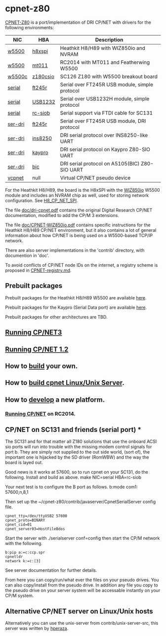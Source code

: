 # cpnet-z80
[CPNET-Z80](CPNET-Z80.md) is a port/implementation of DRI CP/NET with drivers for the following
environments:

NIC | HBA | Description
----|-----|------------
[w5500](W5500.md) | [h8xspi](H8XSPI.md) | Heathkit H8/H89 with WIZ850io and NVRAM
[w5500](W5500.md) | [mt011](MT011.md) | RC2014 with MT011 and Featherwing W5500
[w5500c](W5500.md) | [z180csio](Z180CSIO.md) | SC126 Z180 with W5500 breakout board
[serial](SERIAL.md) | [ft245r](FT245R.md) | Serial over FT245R USB module, simple protocol
[serial](SERIAL.md) | [USB1232](USB1232H.md) | Serial over USB1232H module, simple protocol
[serial](SERIAL.md) | [rc-siob](RC-SIOB.md) | Serial support via FTDI cable for SC131
[ser-dri](SER-DRI.md) | [ft245r](FT245R.md) | Serial over FT245R USB module, DRI protocol
[ser-dri](SER-DRI.md) | [ins8250](INS8250.md) | DRI serial protocol over INS8250-like UART
[ser-dri](SER-DRI.md) | [kaypro](KAYPRO.md) | DRI serial protocol on Kaypro Z80-SIO UART
[ser-dri](SER-DRI.md) | [bic](A5105BIC.md) | DRI serial protocol on A5105(BIC) Z80-SIO UART
[vcpnet](VCPNET.md) | null | Virtual CP/NET pseudo device

For the Heathkit H8/H89, the board is the H8xSPI with the
[WIZ850io](https://www.wiznet.io/product-item/wiz850io/) W5500 module
and includes an NVRAM chip as well,
used for storing network configuration.
See [H8_CP_NET_SPI](http://koyado.com/Heathkit/H8_CP_NET_SPI_Wiznet_Network.html).

The file [doc/dri-cpnet.pdf](/doc/dri-cpnet.pdf)
contains the original Digital Research CP/NET documentation,
modified to add the CP/M 3 extensions.

The file [doc/CPNET-WIZ850io.pdf](/doc/CPNET-WIZ850io.pdf)
contains specific instructions for the Heathkit H8/H89
CP/NET environment, but it also contains a lot of general information about how
CP/NET is being used on a W5500-based TCP/IP network.

There are also server implementations in the 'contrib' directory, with
documention in 'doc'.

To avoid conflicts of CP/NET node IDs on the internet, a registry scheme is
proposed in [CPNET-registry.md](/CPNET-registry.md).

## Prebuilt packages

Prebuilt packages for the Heathkit H8/H89 W5500 are available
[here](http://sebhc.durgadas.com/mms89/wiz850io/).

Prebuilt packages for the Kaypro (Serial Data port) are available
[here](http://sebhc.durgadas.com/kaypro/).

Prebuilt packages for other architectures are TBD.

## [Running CP/NET3](CPNET3.md)

## [Running CP/NET 1.2](CPNET12.md)

## How to [build](BUILD.md) your own.

## How to [build cpnet Linux/Unix Server](BUILDNIX.md).

## How to [develop](DEVEL.md) a new platform.

### [Running CP/NET](RUN-RC2014.md) on RC2014.

## CP/NET on SC131 and friends (serial port) *

The SC131 and for that matter all Z180 solutions that use the onboard ACSI sio ports will run into trouble with the
missing modem control signals for port b.  They are simply not supplied to the out side world, (sort of), the important
one is hijacked by the SD driver (RomWBW) and the way the board is layed out.

Good news is it works at 57600, so to run cpnet on your SC131, do the following.
Install and build as above.  make NIC=serial HBA=rc-siob

Your next test is to configure the B port as follows. b:mode com1: 57600,n,8,1

Then set up the ~/cpnet-z80/contrib/javaserver/CpnetSerialServer config file.
```
cpnet_tty=/dev/ttyUSB2 57600
cpnet_proto=BINARY
cpnet_cid=01
cpnet_server03=HostFileBdos
```

Start the server with ./serialserver conf=config
then start the CP/M network with the following.
```
b:pip a:=c:ccp.spr
cpnetldr
network k:=c:[3]
```

See server documentation for further details.


From here you can copy/run/what ever the files on your pseudo drives.  You can also
copy/install from the pseudo drive.  In addition any file you copy to the pseudo drive
on your server system will be accessable instantly on your CP/M system.

## Alternative CP/NET server on Linux/Unix hosts

Alternatively you can use the unix-server from contrib/unix-server-src, this server was 
written by [hperaza](https://github.com/hperaza/cpnet-server).
